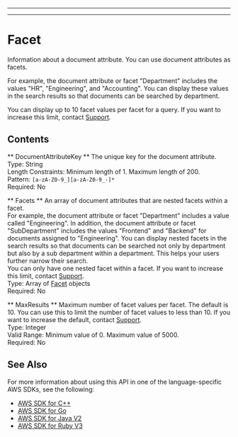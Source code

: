 --------

--------

# Facet<a name="API_Facet"></a>

Information about a document attribute\. You can use document attributes as facets\.

For example, the document attribute or facet "Department" includes the values "HR", "Engineering", and "Accounting"\. You can display these values in the search results so that documents can be searched by department\.

You can display up to 10 facet values per facet for a query\. If you want to increase this limit, contact [Support](http://aws.amazon.com/contact-us/)\.

## Contents<a name="API_Facet_Contents"></a>

 ** DocumentAttributeKey **   <a name="Kendra-Type-Facet-DocumentAttributeKey"></a>
The unique key for the document attribute\.  
Type: String  
Length Constraints: Minimum length of 1\. Maximum length of 200\.  
Pattern: `[a-zA-Z0-9_][a-zA-Z0-9_-]*`   
Required: No

 ** Facets **   <a name="Kendra-Type-Facet-Facets"></a>
An array of document attributes that are nested facets within a facet\.  
For example, the document attribute or facet "Department" includes a value called "Engineering"\. In addition, the document attribute or facet "SubDepartment" includes the values "Frontend" and "Backend" for documents assigned to "Engineering"\. You can display nested facets in the search results so that documents can be searched not only by department but also by a sub department within a department\. This helps your users further narrow their search\.  
You can only have one nested facet within a facet\. If you want to increase this limit, contact [Support](http://aws.amazon.com/contact-us/)\.  
Type: Array of [Facet](#API_Facet) objects  
Required: No

 ** MaxResults **   <a name="Kendra-Type-Facet-MaxResults"></a>
Maximum number of facet values per facet\. The default is 10\. You can use this to limit the number of facet values to less than 10\. If you want to increase the default, contact [Support](http://aws.amazon.com/contact-us/)\.  
Type: Integer  
Valid Range: Minimum value of 0\. Maximum value of 5000\.  
Required: No

## See Also<a name="API_Facet_SeeAlso"></a>

For more information about using this API in one of the language\-specific AWS SDKs, see the following:
+  [AWS SDK for C\+\+](https://docs.aws.amazon.com/goto/SdkForCpp/kendra-2019-02-03/Facet) 
+  [AWS SDK for Go](https://docs.aws.amazon.com/goto/SdkForGoV1/kendra-2019-02-03/Facet) 
+  [AWS SDK for Java V2](https://docs.aws.amazon.com/goto/SdkForJavaV2/kendra-2019-02-03/Facet) 
+  [AWS SDK for Ruby V3](https://docs.aws.amazon.com/goto/SdkForRubyV3/kendra-2019-02-03/Facet) 